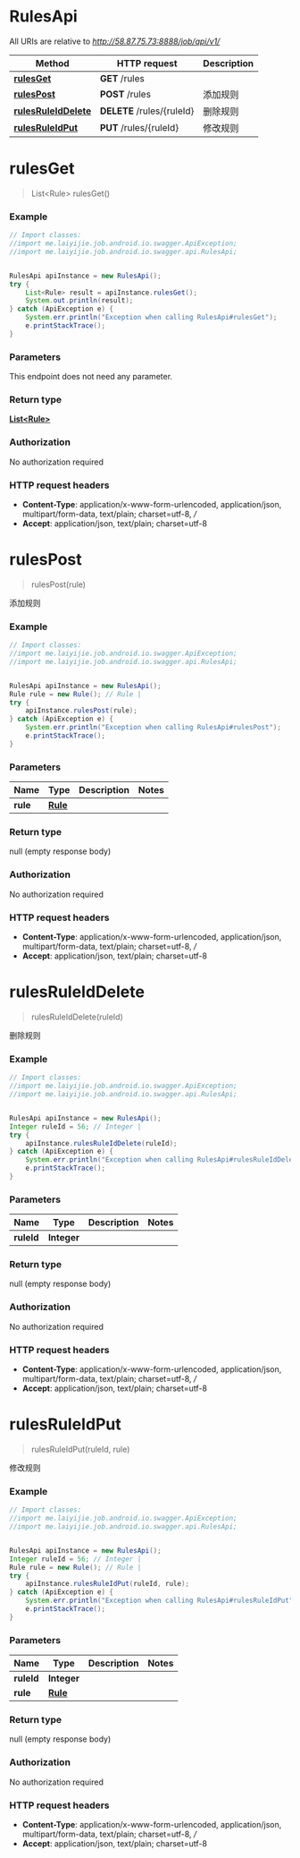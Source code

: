 # RulesApi

All URIs are relative to *http://58.87.75.73:8888/job/api/v1/*

Method | HTTP request | Description
------------- | ------------- | -------------
[**rulesGet**](RulesApi.md#rulesGet) | **GET** /rules | 
[**rulesPost**](RulesApi.md#rulesPost) | **POST** /rules | 添加规则
[**rulesRuleIdDelete**](RulesApi.md#rulesRuleIdDelete) | **DELETE** /rules/{ruleId} | 删除规则
[**rulesRuleIdPut**](RulesApi.md#rulesRuleIdPut) | **PUT** /rules/{ruleId} | 修改规则


<a name="rulesGet"></a>
# **rulesGet**
> List&lt;Rule&gt; rulesGet()



### Example
```java
// Import classes:
//import me.laiyijie.job.android.io.swagger.ApiException;
//import me.laiyijie.job.android.io.swagger.api.RulesApi;


RulesApi apiInstance = new RulesApi();
try {
    List<Rule> result = apiInstance.rulesGet();
    System.out.println(result);
} catch (ApiException e) {
    System.err.println("Exception when calling RulesApi#rulesGet");
    e.printStackTrace();
}
```

### Parameters
This endpoint does not need any parameter.

### Return type

[**List&lt;Rule&gt;**](Rule.md)

### Authorization

No authorization required

### HTTP request headers

 - **Content-Type**: application/x-www-form-urlencoded, application/json, multipart/form-data, text/plain; charset=utf-8, */*
 - **Accept**: application/json, text/plain; charset=utf-8

<a name="rulesPost"></a>
# **rulesPost**
> rulesPost(rule)

添加规则

### Example
```java
// Import classes:
//import me.laiyijie.job.android.io.swagger.ApiException;
//import me.laiyijie.job.android.io.swagger.api.RulesApi;


RulesApi apiInstance = new RulesApi();
Rule rule = new Rule(); // Rule | 
try {
    apiInstance.rulesPost(rule);
} catch (ApiException e) {
    System.err.println("Exception when calling RulesApi#rulesPost");
    e.printStackTrace();
}
```

### Parameters

Name | Type | Description  | Notes
------------- | ------------- | ------------- | -------------
 **rule** | [**Rule**](Rule.md)|  |

### Return type

null (empty response body)

### Authorization

No authorization required

### HTTP request headers

 - **Content-Type**: application/x-www-form-urlencoded, application/json, multipart/form-data, text/plain; charset=utf-8, */*
 - **Accept**: application/json, text/plain; charset=utf-8

<a name="rulesRuleIdDelete"></a>
# **rulesRuleIdDelete**
> rulesRuleIdDelete(ruleId)

删除规则

### Example
```java
// Import classes:
//import me.laiyijie.job.android.io.swagger.ApiException;
//import me.laiyijie.job.android.io.swagger.api.RulesApi;


RulesApi apiInstance = new RulesApi();
Integer ruleId = 56; // Integer | 
try {
    apiInstance.rulesRuleIdDelete(ruleId);
} catch (ApiException e) {
    System.err.println("Exception when calling RulesApi#rulesRuleIdDelete");
    e.printStackTrace();
}
```

### Parameters

Name | Type | Description  | Notes
------------- | ------------- | ------------- | -------------
 **ruleId** | **Integer**|  |

### Return type

null (empty response body)

### Authorization

No authorization required

### HTTP request headers

 - **Content-Type**: application/x-www-form-urlencoded, application/json, multipart/form-data, text/plain; charset=utf-8, */*
 - **Accept**: application/json, text/plain; charset=utf-8

<a name="rulesRuleIdPut"></a>
# **rulesRuleIdPut**
> rulesRuleIdPut(ruleId, rule)

修改规则

### Example
```java
// Import classes:
//import me.laiyijie.job.android.io.swagger.ApiException;
//import me.laiyijie.job.android.io.swagger.api.RulesApi;


RulesApi apiInstance = new RulesApi();
Integer ruleId = 56; // Integer | 
Rule rule = new Rule(); // Rule | 
try {
    apiInstance.rulesRuleIdPut(ruleId, rule);
} catch (ApiException e) {
    System.err.println("Exception when calling RulesApi#rulesRuleIdPut");
    e.printStackTrace();
}
```

### Parameters

Name | Type | Description  | Notes
------------- | ------------- | ------------- | -------------
 **ruleId** | **Integer**|  |
 **rule** | [**Rule**](Rule.md)|  |

### Return type

null (empty response body)

### Authorization

No authorization required

### HTTP request headers

 - **Content-Type**: application/x-www-form-urlencoded, application/json, multipart/form-data, text/plain; charset=utf-8, */*
 - **Accept**: application/json, text/plain; charset=utf-8

